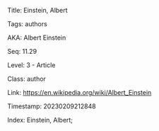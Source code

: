 Title:  Einstein, Albert

Tags:   authors

AKA:    Albert Einstein

Seq:    11.29

Level:  3 - Article

Class:  author

Link:   https://en.wikipedia.org/wiki/Albert_Einstein

Timestamp: 20230209212848

Index:  Einstein, Albert; 

